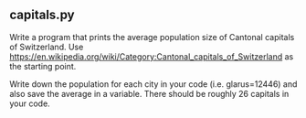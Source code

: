 ## capitals.py

Write a program that prints the average population size of Cantonal capitals of Switzerland.
Use
https://en.wikipedia.org/wiki/Category:Cantonal_capitals_of_Switzerland
as the starting point.

Write down the population for each city in your code
(i.e. glarus=12446) and also save the average in a variable.
There should be roughly 26 capitals in your code.
